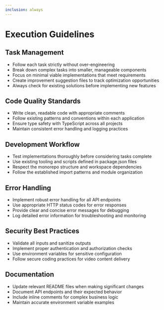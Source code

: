 ```yaml
---
inclusion: always
---
```


# Execution Guidelines

## Task Management

- Follow each task strictly without over-engineering
- Break down complex tasks into smaller, manageable components
- Focus on minimal viable implementations that meet requirements
- Create improvement suggestion files to track optimization opportunities
- Always check for existing solutions before implementing new features

## Code Quality Standards

- Write clean, readable code with appropriate comments
- Follow existing patterns and conventions within each application
- Ensure type safety with TypeScript across all projects
- Maintain consistent error handling and logging practices

## Development Workflow

- Test implementations thoroughly before considering tasks complete
- Use existing tooling and scripts defined in package.json files
- Respect the monorepo structure and workspace dependencies
- Follow the established import patterns and module organization

## Error Handling

- Implement robust error handling for all API endpoints
- Use appropriate HTTP status codes for error responses
- Provide clear and concise error messages for debugging
- Log detailed error information for troubleshooting and monitoring

## Security Best Practices

- Validate all inputs and sanitize outputs
- Implement proper authentication and authorization checks
- Use environment variables for sensitive configuration
- Follow secure coding practices for video content delivery

## Documentation

- Update relevant README files when making significant changes
- Document API endpoints and their expected behavior
- Include inline comments for complex business logic
- Maintain accurate environment variable examples

